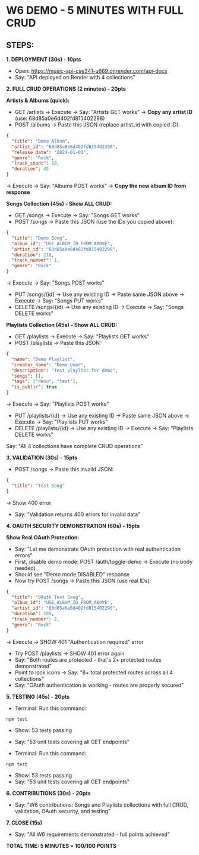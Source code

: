 ﻿# W6 DEMO - 5 MINUTES WITH FULL CRUD

## STEPS:

**1. DEPLOYMENT (30s) - 10pts**

- Open: https://music-api-cse341-u669.onrender.com/api-docs
- Say: "API deployed on Render with 4 collections"

**2. FULL CRUD OPERATIONS (2 minutes) - 20pts**

**Artists & Albums (quick):**

- GET /artists → Execute → Say: "Artists GET works" → **Copy any artist ID** (use: 68d85a0e6d402fd815402298)
- POST /albums → Paste this JSON (replace artist_id with copied ID):

```json
{
  "title": "Demo Album",
  "artist_id": "68d85a0e6d402fd815402298",
  "release_date": "2024-01-01",
  "genre": "Rock",
  "track_count": 10,
  "duration": 45
}
```

→ Execute → Say: "Albums POST works" → **Copy the new album ID from response**

**Songs Collection (45s) - Show ALL CRUD:**

- GET /songs → Execute → Say: "Songs GET works"
- POST /songs → Paste this JSON (use the IDs you copied above):

```json
{
  "title": "Demo Song",
  "album_id": "USE_ALBUM_ID_FROM_ABOVE",
  "artist_id": "68d85a0e6d402fd815402298",
  "duration": 210,
  "track_number": 1,
  "genre": "Rock"
}
```

→ Execute → Say: "Songs POST works"

- PUT /songs/{id} → Use any existing ID → Paste same JSON above → Execute → Say: "Songs PUT works"
- DELETE /songs/{id} → Use any existing ID → Execute → Say: "Songs DELETE works"

**Playlists Collection (45s) - Show ALL CRUD:**

- GET /playlists → Execute → Say: "Playlists GET works"
- POST /playlists → Paste this JSON:

```json
{
  "name": "Demo Playlist",
  "creator_name": "Demo User",
  "description": "Test playlist for demo",
  "songs": [],
  "tags": ["demo", "test"],
  "is_public": true
}
```

→ Execute → Say: "Playlists POST works"

- PUT /playlists/{id} → Use any existing ID → Paste same JSON above → Execute → Say: "Playlists PUT works"
- DELETE /playlists/{id} → Use any existing ID → Execute → Say: "Playlists DELETE works"

Say: "All 4 collections have complete CRUD operations"

**3. VALIDATION (30s) - 15pts**

- POST /songs → Paste this invalid JSON:

```json
{
  "title": "Test Song"
}
```

→ Show 400 error

- Say: "Validation returns 400 errors for invalid data"

**4. OAUTH SECURITY DEMONSTRATION (60s) - 15pts**

**Show Real OAuth Protection:**

- Say: "Let me demonstrate OAuth protection with real authentication errors"
- First, disable demo mode: POST /auth/toggle-demo → Execute (no body needed)
- Should see "Demo mode DISABLED" response
- Now try POST /songs → Paste this JSON (use real IDs):

```json
{
  "title": "OAuth Test Song",
  "album_id": "USE_ALBUM_ID_FROM_ABOVE",
  "artist_id": "68d85a0e6d402fd815402298",
  "duration": 180,
  "track_number": 2,
  "genre": "Rock"
}
```

→ Execute → SHOW 401 "Authentication required" error

- Try POST /playlists → SHOW 401 error again
- Say: "Both routes are protected - that's 2+ protected routes demonstrated"
- Point to lock icons → Say: "8+ total protected routes across all 4 collections"
- Say: "OAuth authentication is working - routes are properly secured"

**5. TESTING (45s) - 20pts**

- Terminal: Run this command:

```
npm test
```

- Show: 53 tests passing
- Say: "53 unit tests covering all GET endpoints"

- Terminal: Run this command:

```
npm test
```

- Show: 53 tests passing
- Say: "53 unit tests covering all GET endpoints"

**6. CONTRIBUTIONS (30s) - 20pts**

- Say: "W6 contributions: Songs and Playlists collections with full CRUD, validation, OAuth security, and testing"

**7. CLOSE (15s)**

- Say: "All W6 requirements demonstrated - full points achieved"

**TOTAL TIME: 5 MINUTES = 100/100 POINTS**
